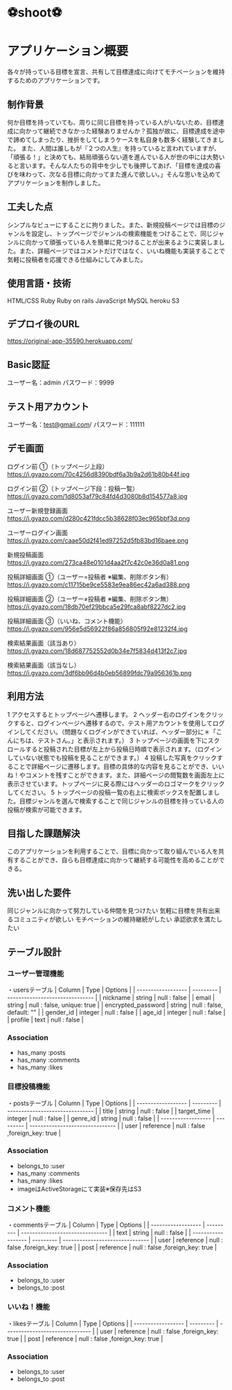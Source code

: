 # :soccer:shoot:soccer:
# アプリケーション概要
各々が持っている目標を宣言、共有して目標達成に向けてモチベーションを維持するためのアプリケーションです。

## 制作背景
何か目標を持っていても、周りに同じ目標を持っている人がいないため、目標達成に向かって継続できなかった経験ありませんか？孤独が故に、目標達成を途中で諦めてしまったり、挫折をしてしまうケースを私自身も数多く経験してきました。
また、人間は誰しもが『２つの人生』を持っていると言われていますが、「頑張る！」と決めても、結局頑張らない道を進んでいる人が世の中には大勢いると言います。そんな人たちの背中を少しでも後押してあげ、「目標を達成の喜びを味わって、次なる目標に向かってまた進んで欲しい。」そんな思いを込めてアプリケーションを制作しました。

## 工夫した点
シンプルなビューにすることに拘りました。また、新規投稿ページでは目標のジャンルを設定し、トップページでジャンルの検索機能をつけることで、同じジャンルに向かって頑張っている人を簡単に見つけることが出来るように実装しました。また、詳細ページではコメントだけではなく、いいね機能も実装することで気軽に投稿者を応援できる仕組みにしてみました。

## 使用言語・技術
HTML/CSS
Ruby
Ruby on rails
JavaScript
MySQL
heroku
S3

## デプロイ後のURL
https://original-app-35590.herokuapp.com/

## Basic認証
ユーザー名：admin
パスワード：9999

## テスト用アカウント
ユーザー名：test@gmail.com/
パスワード：111111

## デモ画面
ログイン前 ①（トップページ上段）
https://i.gyazo.com/70c4256d8390bdf6a3b9a2d61b80b44f.jpg

ログイン前 ②（トップページ下段：投稿一覧）
https://i.gyazo.com/1d8053af79c84fd4d3080b8d154577a8.jpg

ユーザー新規登録画面
https://i.gyazo.com/d280c421fdcc5b38628f03ec965bbf3d.png

ユーザーログイン画面
https://i.gyazo.com/caae50d2f41ed97252d5fb83bd16baee.png

新規投稿画面
https://i.gyazo.com/273ca48e0101d4aa2f7c42c0e36d0a81.png

投稿詳細画面 ①（ユーザー=投稿者 ※編集、削除ボタン有）
https://i.gyazo.com/c11715be9ce5583e9ea86ec42a6ad388.png

投稿詳細画面 ②（ユーザー≠投稿者 ※編集、削除ボタン無）
https://i.gyazo.com/18db70ef29bbca5e29fca8abf8227dc2.jpg

投稿詳細画面 ③（いいね、コメント機能）
https://i.gyazo.com/956e5d56922f86a856805f92e81232f4.jpg

検索結果画面（該当あり）
https://i.gyazo.com/18d687752552d0b34e7f5834d413f2c7.jpg

検索結果画面（該当なし）
https://i.gyazo.com/3df6bb96d4b0eb56899fdc79a956361b.png


## 利用方法
1 アクセスするとトップページへ遷移します。
2 ヘッダー右のログインをクリックすると、ログインページへ遷移するので、テスト用アカウントを使用してログインしてください。（問題なくログインができていれば、ヘッダー部分に＊「こんにちは、テストさん。」と表示されます。）
3 トップページの画面を下にスクロールすると投稿された目標が左上から投稿日時順で表示されます。（ログインしていない状態でも投稿を見ることができます。）
4 投稿した写真をクリックすることで詳細ページに遷移します。目標の具体的な内容を見ることができ、いいね！やコメントを残すことができます。また、詳細ページの閲覧数を画面左上に表示させています。トップページに戻る際にはヘッダーのロゴマークをクリックしてください。
5 トップページの投稿一覧の右上に検索ボックスを配置しました。目標ジャンルを選んで検索することで同じジャンルの目標を持っている人の投稿が検索が可能できます。

## 目指した課題解決
このアプリケーションを利用することで、目標に向かって取り組んでいる人を共有することができ、自らも目標達成に向かって継続する可能性を高めることができる。

## 洗い出した要件
同じジャンルに向かって努力している仲間を見つけたい
気軽に目標を共有出来るコミュニティが欲しい
モチベーションの維持継続がしたい
承認欲求を満たしたい

## テーブル設計

### ユーザー管理機能
・usersテーブル
| Column             | Type      | Options                         |
| ------------------ | --------- | ------------------------------- |
| nickname           | string    | null : false                    |
| email              | string    | null : false, unique: true      |
| encrypted_password | string    | null : false, default: ""       |
| gender_id          | integer   | null : false                    |
| age_id             | integer   | null : false                    |
| profile            | text      | null : false                    |

### Association
- has_many :posts
- has_many :comments
- has_many :likes

### 目標投稿機能
・postsテーブル
| Column             | Type      | Options                         |
| ------------------ | --------- | ------------------------------- |
| title              | string    | null : false                    |
| target_time        | integer   | null : false                    |
| genre_id           | string    | null : false                    |
| ------------------ | --------- | ------------------------------- |
| user               | reference | null : false ,foreign_key: true |

### Association
- belongs_to :user
- has_many :comments
- has_many :likes
- imageはActiveStorageにて実装※保存先はS3

### コメント機能
・commentsテーブル
| Column             | Type      | Options                         |
| ------------------ | --------- | ------------------------------- |
| text               | string    | null : false                    |
| ------------------ | --------- | ------------------------------- |
| user               | reference | null : false ,foreign_key: true |
| post               | reference | null : false ,foreign_key: true |

### Association
- belongs_to :user
- belongs_to :post

### いいね！機能
・likesテーブル
| Column             | Type      | Options                         |
| ------------------ | --------- | ------------------------------- |
| user               | reference | null : false ,foreign_key: true |
| post               | reference | null : false ,foreign_key: true |

### Association
- belongs_to :user
- belongs_to :post
